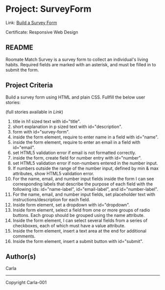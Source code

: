 # Project: SurveyForm
Link: [Build a Survey Form](https://www.freecodecamp.org/learn/responsive-web-design/responsive-web-design-projects/build-a-survey-form)

Certificate: Responsive Web Design

## README
Roomate Match Survey is a survey form to collect an individual's living habits. Required fields are marked with an asterisk, and must be filled in to submit the form.

## Project Criteria
Build a survey form using HTML and plain CSS. Fullfill the below user stories:

(full stories available in *Link*)
1. title in h1 sized text with id="title".
2. short explanation in p sized text with id="description".
3. form with id="survey-form".
4. inside the form element, require to enter name in a field with id="name".
5. inside the form element, require to enter an email in a field with id="email".
6. set HTML5 validation error if email is not formatted correctly.
7. inside the form, create field for number entry with id="number".
8. set HTML5 validation error if non-numbers entered in the number input.
9. If numbers outside the range of the number input, defined by min & max attributes, show HTML5 validation error.
10. For the name, email, and number input fields inside the form I can see corresponding labels that describe the purpose of each field with the following ids: id="name-label", id="email-label", and id="number-label".
11. For the name, email, and number input fields, set placeholder text with instructions/description for each field.
12. Inside form element, set a dropdown with id="dropdown".
13. Inside form element, select a field from one or more groups of radio buttons. Each group should be grouped using the name attribute.
14. Inside the form element, I can select several fields from a series of checkboxes, each of which must have a value attribute.
15. Inside the form element, insert a text area at the end for additional comments.
16. Inside the form element, insert a submit button with id="submit".

## Author(s)
Carla

-------------------
Copyright Carla-001
